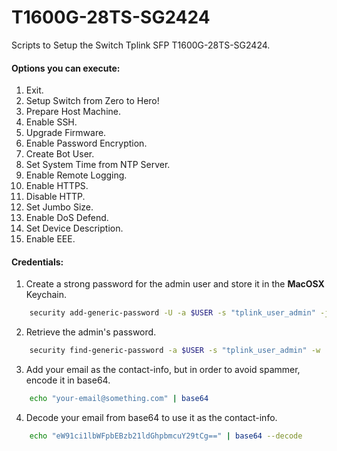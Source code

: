 # T1600G-28TS-SG2424
Scripts to Setup the Switch Tplink SFP T1600G-28TS-SG2424.

#### Options you can execute:
1. Exit.
2. Setup Switch from Zero to Hero!
3. Prepare Host Machine.
4. Enable SSH.
5. Upgrade Firmware.
6. Enable Password Encryption.
7. Create Bot User.
8. Set System Time from NTP Server.
9. Enable Remote Logging.
10. Enable HTTPS.
11. Disable HTTP.
12. Set Jumbo Size.
13. Enable DoS Defend.
14. Set Device Description.
15. Enable EEE.

#### Credentials:
1. Create a strong password for the admin user and store it in the **MacOSX** Keychain.
```bash
    security add-generic-password -U -a $USER -s "tplink_user_admin" -j "Password for the admin user in the TP-Link Switch." -w $(openssl rand -base64 32 | colrm 33)
```    

2. Retrieve the admin's password.
```bash
    security find-generic-password -a $USER -s "tplink_user_admin" -w | pbcopy
```

3. Add your email as the contact-info, but in order to avoid spammer, encode it in base64.
```bash
    echo "your-email@something.com" | base64
```

4. Decode your email from base64 to use it as the contact-info.
```bash
    echo "eW91ci1lbWFpbEBzb21ldGhpbmcuY29tCg==" | base64 --decode
```
